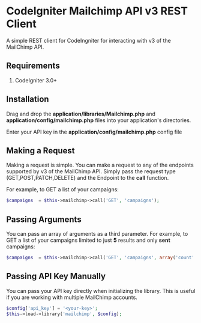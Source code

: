 # CodeIgniter Mailchimp API v3 REST Client
A simple REST client for CodeIngniter for interacting with v3 of the MailChimp API.

## Requirements
1. CodeIgniter 3.0+

## Installation
Drag and drop the **application/libraries/Mailchimp.php** and **application/config/mailchimp.php** files into your application's directories.

Enter your API key in the **application/config/mailchimp.php** config file

## Making a Request
Making a request is simple. You can make a request to any of the endpoints supported by v3 of the MailChimp API. Simply pass the request type (GET,POST,PATCH,DELETE) and the Endpoint to the **call** function.

For example, to GET a list of your campaigns:

```php
$campaigns 	= $this->mailchimp->call('GET', 'campaigns');
```

## Passing Arguments
You can pass an array of arguments as a third parameter. For example, to GET a list of your campaigns limited to just **5** results and only **sent** campaigns:

```php
$campaigns 	= $this->mailchimp->call('GET', 'campaigns', array('count' => 5, 'status' => 'sent'));
```

## Passing API Key Manually
You can pass your API key directly when initializing the library. This is useful if you are working with multiple MailChimp accounts.

```php
$config['api_key'] = '<your-key>';
$this->load->library('mailchimp', $config);
```
